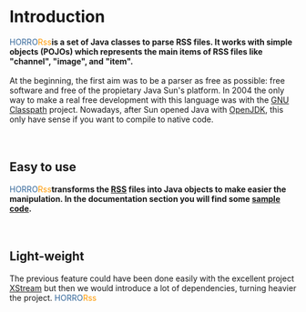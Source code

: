 # Introduction #
<font color='#336699'>HORRO</font><font color='#ff9900'>Rss</font>**is a set of Java classes to parse RSS files. It works with simple objects (POJOs) which represents the main items of RSS files like "channel", "image", and "item".**<br><br>
At the beginning, the first aim was to be a parser as free as possible: free software and free of the propietary Java Sun's platform. In 2004 the only way to make a real free development with this language was with the <a href='http://www.gnu.org/software/classpath/'>GNU Classpath</a> project. Nowadays, after Sun opened Java with <a href='http://openjdk.java.net/'>OpenJDK</a>, this only have sense if you want to compile to native code.<br>
<br><br>

<h2>Easy to use</h2>
<font color='#336699'>HORRO</font><font color='#ff9900'>Rss</font><b>transforms the <a href='http://en.wikipedia.org/wiki/Rss'>RSS</a> files into Java objects to make easier the manipulation. In the documentation section you will find some <a href='SampleCode.md'>sample code</a>.<br></b><br><br>

<h2>Light-weight</h2>
The previous feature could have been done easily with the excellent project <a href='http://xstream.codehaus.org/'>XStream</a> but then we would introduce a lot of dependencies, turning heavier the project. <font color='#336699'>HORRO</font><font color='#ff9900'>Rss</font>